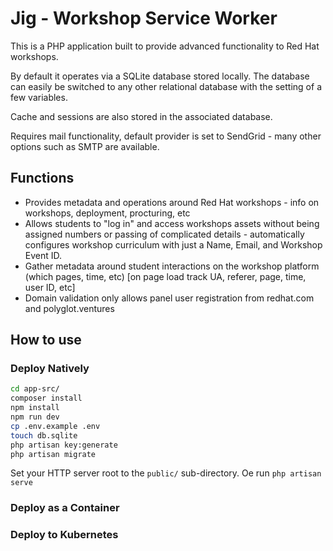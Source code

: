 # Jig - Workshop Service Worker

This is a PHP application built to provide advanced functionality to Red Hat workshops.

By default it operates via a SQLite database stored locally.  The database can easily be switched to any other relational database with the setting of a few variables.

Cache and sessions are also stored in the associated database.

Requires mail functionality, default provider is set to SendGrid - many other options such as SMTP are available.

## Functions

- Provides metadata and operations around Red Hat workshops - info on workshops, deployment, procturing, etc
- Allows students to "log in" and access workshops assets without being assigned numbers or passing of complicated details - automatically configures workshop curriculum with just a Name, Email, and Workshop Event ID.
- Gather metadata around student interactions on the workshop platform (which pages, time, etc) [on page load track UA, referer, page, time, user ID, etc]
- Domain validation only allows panel user registration from redhat.com and polyglot.ventures

## How to use


### Deploy Natively

```bash
cd app-src/
composer install
npm install
npm run dev
cp .env.example .env
touch db.sqlite
php artisan key:generate
php artisan migrate
```

Set your HTTP server root to the `public/` sub-directory.  Oe run `php artisan serve`


### Deploy as a Container

### Deploy to Kubernetes
